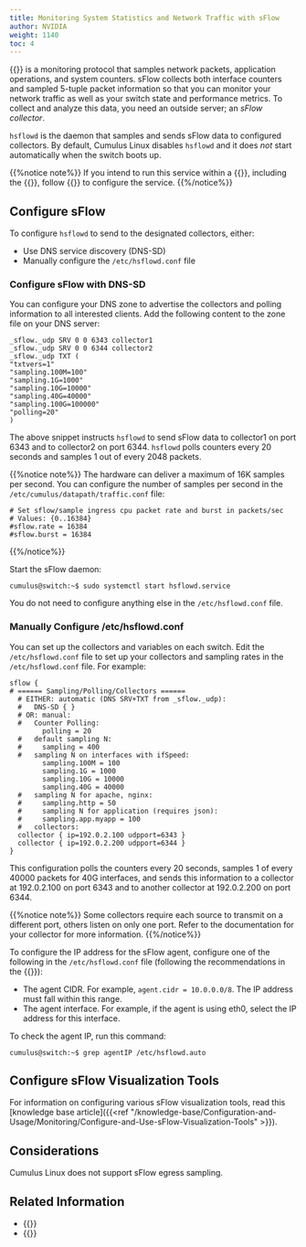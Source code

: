 ```yaml
---
title: Monitoring System Statistics and Network Traffic with sFlow
author: NVIDIA
weight: 1140
toc: 4
---
```

{{<exlink url="http://www.sflow.org/index.php" text="sFlow">}} is a monitoring protocol that samples network packets, application operations, and system counters. sFlow collects both interface counters and sampled 5-tuple packet information so that you can monitor your network traffic as well as your switch state and performance metrics. To collect and analyze this data, you need an outside server; an *sFlow collector*.

`hsflowd` is the daemon that samples and sends sFlow data to configured collectors. By default, Cumulus Linux disables `hsflowd` and it does *not* start automatically when the switch boots up.

{{%notice note%}}
If you intend to run this service within a {{<link url="Virtual-Routing-and-Forwarding-VRF" text="VRF">}}, including the {{<link url="Management-VRF" text="management VRF">}}, follow {{<link url="Management-VRF#run-services-within-the-management-vrf" text="these steps">}} to configure the service.
{{%/notice%}}

## Configure sFlow

To configure `hsflowd` to send to the designated collectors, either:

- Use DNS service discovery (DNS-SD)
- Manually configure the `/etc/hsflowd.conf` file
<!-- vale off -->
### Configure sFlow with DNS-SD
<!-- vale on -->
You can configure your DNS zone to advertise the collectors and polling information to all interested clients. Add the following content to the zone file on your DNS server:

```
_sflow._udp SRV 0 0 6343 collector1
_sflow._udp SRV 0 0 6344 collector2
_sflow._udp TXT (
"txtvers=1"
"sampling.100M=100"
"sampling.1G=1000"
"sampling.10G=10000"
"sampling.40G=40000"
"sampling.100G=100000"
"polling=20"
)
```

The above snippet instructs `hsflowd` to send sFlow data to collector1 on port 6343 and to collector2 on port 6344. `hsflowd` polls counters every 20 seconds and samples 1 out of every 2048 packets.

{{%notice note%}}
The hardware can deliver a maximum of 16K samples per second. You can configure the number of samples per second in the `/etc/cumulus/datapath/traffic.conf` file:

```
# Set sflow/sample ingress cpu packet rate and burst in packets/sec
# Values: {0..16384}
#sflow.rate = 16384
#sflow.burst = 16384
```
{{%/notice%}}

Start the sFlow daemon:

```
cumulus@switch:~$ sudo systemctl start hsflowd.service
```

You do not need to configure anything else in the `/etc/hsflowd.conf` file.
<!-- vale off -->
### Manually Configure /etc/hsflowd.conf
<!-- vale on -->
You can set up the collectors and variables on each switch. Edit the `/etc/hsflowd.conf` file to set up your collectors and sampling rates in the `/etc/hsflowd.conf` file. For example:

```
sflow {
# ====== Sampling/Polling/Collectors ======
  # EITHER: automatic (DNS SRV+TXT from _sflow._udp):
  #   DNS-SD { }
  # OR: manual:
  #   Counter Polling:
        polling = 20
  #   default sampling N:
  #     sampling = 400
  #   sampling N on interfaces with ifSpeed:
        sampling.100M = 100
        sampling.1G = 1000
        sampling.10G = 10000
        sampling.40G = 40000
  #   sampling N for apache, nginx:
  #     sampling.http = 50
  #     sampling N for application (requires json):
  #     sampling.app.myapp = 100
  #   collectors:
  collector { ip=192.0.2.100 udpport=6343 }
  collector { ip=192.0.2.200 udpport=6344 }
}
```

This configuration polls the counters every 20 seconds, samples 1 of every 40000 packets for 40G interfaces, and sends this information to a collector at 192.0.2.100 on port 6343 and to another collector at 192.0.2.200 on port 6344.

{{%notice note%}}
Some collectors require each source to transmit on a different port, others listen on only one port. Refer to the documentation for your collector for more information.
{{%/notice%}}

To configure the IP address for the sFlow agent, configure one of the following in the `/etc/hsflowd.conf` file (following the recommendations in the {{<exlink url="https://sflow.net/host-sflow-linux-config.php" text="sFlow documentation">}}):

- The agent CIDR. For example, `agent.cidr = 10.0.0.0/8`. The IP address must fall within this range.
- The agent interface. For example, if the agent is using eth0, select the IP address for this interface.

To check the agent IP, run this command:

```
cumulus@switch:~$ grep agentIP /etc/hsflowd.auto
```

## Configure sFlow Visualization Tools

For information on configuring various sFlow visualization tools, read this [knowledge base article]({{<ref "/knowledge-base/Configuration-and-Usage/Monitoring/Configure-and-Use-sFlow-Visualization-Tools" >}}).

## Considerations

Cumulus Linux does not support sFlow egress sampling.

## Related Information

- {{<exlink url="http://www.sflow.org/products/collectors.php" text="sFlow Collectors">}}
- {{<exlink url="http://en.wikipedia.org/wiki/SFlow" text="sFlow Wikipedia page">}}
